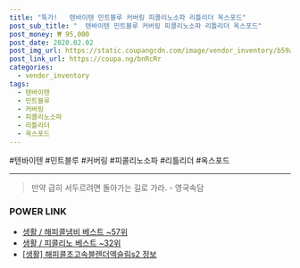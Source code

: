 ```yaml
--- 
title: "특가!   텐바이텐 민트블루 커버링 피콜리노소파 리틀리더 옥스포드" 
post_sub_title: "  텐바이텐 민트블루 커버링 피콜리노소파 리틀리더 옥스포드" 
post_money: ₩ 95,000 
post_date: 2020.02.02 
post_img_url: https://static.coupangcdn.com/image/vendor_inventory/b59a/07502e48c193aaedccfcac3a7388539a6768c32446991d92aa7781910617.jpg 
post_link_url: https://coupa.ng/bnRcRr 
categories: 
  - vendor_inventory 
tags: 
  - 텐바이텐 
  - 민트블루 
  - 커버링 
  - 피콜리노소파 
  - 리틀리더 
  - 옥스포드 
--- 
```

  #텐바이텐 #민트블루 #커버링 #피콜리노소파 #리틀리더 #옥스포드 
<hr> 

> 만약 급히 서두르려면 돌아가는 길로 가라. - 영국속담 


### POWER LINK

* <a href="https://blog.naver.com/santokki14/221788338425" target="_blank">생활 / 해피콜냄비 베스트 ~57위</a>
* <a href="https://blog.naver.com/santokki14/221793244669" target="_blank">생활 / 피콜리노 베스트 ~32위</a>
* <a href="https://blog.naver.com/santokki14/221765945911" target="_blank"> [생활] 해피콜초고속블렌더엑슬림s2 정보 </a>
